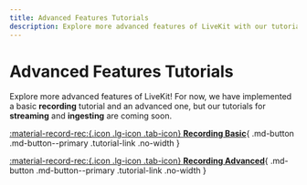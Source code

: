 ```yaml
---
title: Advanced Features Tutorials
description: Explore more advanced features of LiveKit with our tutorials on recording and more.
---
```


# Advanced Features Tutorials

Explore more advanced features of LiveKit! For now, we have implemented a basic **recording** tutorial and an advanced one, but our tutorials for **streaming** and **ingesting** are coming soon.

<div class="tutorials-container" markdown>

[:material-record-rec:{.icon .lg-icon .tab-icon} **Recording Basic**](./recording-basic.md){ .md-button .md-button--primary .tutorial-link .no-width }

[:material-record-rec:{.icon .lg-icon .tab-icon} **Recording Advanced**](./recording-advanced.md){ .md-button .md-button--primary .tutorial-link .no-width }

</div>
